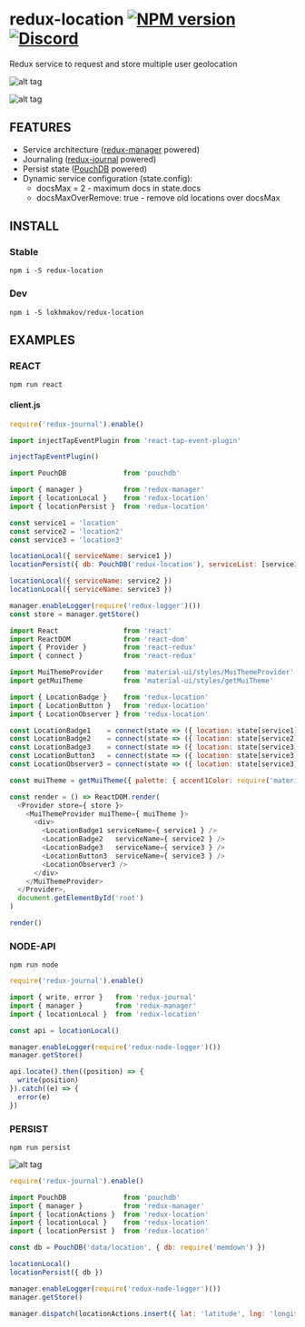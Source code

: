 # redux-location [![NPM version][npm-image]][npm-url] [![Discord][discord-image]][discord-url]
Redux service to request and store multiple user geolocation

![alt tag](https://raw.githubusercontent.com/lokhmakov/redux-location/master/docs/redux-location%20react%20scene%201.gif)

![alt tag](https://raw.githubusercontent.com/lokhmakov/redux-location/master/docs/redux-location%20react%20scene%202.gif)

## FEATURES
* Service architecture ([redux-manager](https://github.com/lokhmakov/redux-manager) powered)
* Journaling ([redux-journal](https://github.com/lokhmakov/redux-journal) powered)
* Persist state ([PouchDB](https://github.com/pouchdb/pouchdb) powered)
* Dynamic service configuration (state.config):
  * docsMax = 2 - maximum docs in state.docs
  * docsMaxOverRemove: true - remove old locations over docsMax

## INSTALL
### Stable
`npm i -S redux-location`
### Dev
`npm i -S lokhmakov/redux-location`

## EXAMPLES
### REACT
`npm run react`

#### client.js
```js
require('redux-journal').enable()

import injectTapEventPlugin from 'react-tap-event-plugin'

injectTapEventPlugin()

import PouchDB              from 'pouchdb'

import { manager }          from 'redux-manager'
import { locationLocal }    from 'redux-location'
import { locationPersist }  from 'redux-location'

const service1 = 'location'
const service2 = 'location2'
const service3 = 'location3'

locationLocal({ serviceName: service1 })
locationPersist({ db: PouchDB('redux-location'), serviceList: [service1] })

locationLocal({ serviceName: service2 })
locationLocal({ serviceName: service3 })

manager.enableLogger(require('redux-logger')())
const store = manager.getStore()

import React                from 'react'
import ReactDOM             from 'react-dom'
import { Provider }         from 'react-redux'
import { connect }          from 'react-redux'

import MuiThemeProvider     from 'material-ui/styles/MuiThemeProvider'
import getMuiTheme          from 'material-ui/styles/getMuiTheme'

import { LocationBadge }    from 'redux-location'
import { LocationButton }   from 'redux-location'
import { LocationObserver } from 'redux-location'

const LocationBadge1    = connect(state => ({ location: state[service1] }))(LocationBadge)
const LocationBadge2    = connect(state => ({ location: state[service2] }))(LocationBadge)
const LocationBadge3    = connect(state => ({ location: state[service3] }))(LocationBadge)
const LocationButton3   = connect(state => ({ location: state[service3] }))(LocationButton)
const LocationObserver3 = connect(state => ({ location: state[service3] }))(LocationObserver)

const muiTheme = getMuiTheme({ palette: { accent1Color: require('material-ui/styles/colors').deepOrange500 }})

const render = () => ReactDOM.render(
  <Provider store={ store }>
    <MuiThemeProvider muiTheme={ muiTheme }>
      <div>
        <LocationBadge1 serviceName={ service1 } />
        <LocationBadge2   serviceName={ service2 } />
        <LocationBadge3   serviceName={ service3 } />
        <LocationButton3  serviceName={ service3 } />
        <LocationObserver3 />
      </div>
    </MuiThemeProvider>
  </Provider>,
  document.getElementById('root')
)

render()

```

### NODE-API
`npm run node`

```js
require('redux-journal').enable()

import { write, error }   from 'redux-journal'
import { manager }        from 'redux-manager'
import { locationLocal }  from 'redux-location'

const api = locationLocal()

manager.enableLogger(require('redux-node-logger')())
manager.getStore()

api.locate().then((position) => {
  write(position)
}).catch((e) => {
  error(e)
})
```

### PERSIST
`npm run persist`

![alt tag](https://raw.githubusercontent.com/lokhmakov/redux-location/master/docs/redux-location%20node-persist%20scene%201.gif)

```js
require('redux-journal').enable()

import PouchDB              from 'pouchdb'
import { manager }          from 'redux-manager'
import { locationActions }  from 'redux-location'
import { locationLocal }    from 'redux-location'
import { locationPersist }  from 'redux-location'

const db = PouchDB('data/location', { db: require('memdown') })

locationLocal()
locationPersist({ db })

manager.enableLogger(require('redux-node-logger')())
manager.getStore()

manager.dispatch(locationActions.insert({ lat: 'latitude', lng: 'longitude' }), 'location')
```

[npm-url]: https://npmjs.org/package/redux-location
[npm-image]: https://img.shields.io/npm/v/redux-location.svg?style=flat

[discord-url]: https://discord.gg/CSJq3CU
[discord-image]: https://discordapp.com/api/servers/203409883263926272/widget.png?style=button
